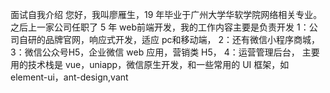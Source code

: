 面试自我介绍
您好，我叫廖雁生，19 年毕业于广州大学华软学院网络相关专业。
之后上一家公司任职了 5 年 web前端开发，我的工作内容主要是负责开发
1：公司自研的品牌官网，响应式开发，适应 pc和移动端，
2：还有微信小程序商城，
3：微信公众号H5，企业微信 web 应用，营销类 H5，
4：运营管理后台，
主要用的技术栈是 vue，uniapp，微信原生开发，和一些常用的 UI 框架，如 element-ui，ant-design,vant